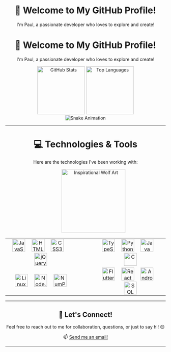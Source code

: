 <!--
**Paul-Y5/Paul-Y5** is a ✨ _special_ ✨ repository because its `README.md` (this file) appears on your GitHub profile.

Here are some ideas to get you started:

- 🔭 I’m currently working on ...
- 🌱 I’m currently learning ...
- 👯 I’m looking to collaborate on ...
- 🤔 I’m looking for help with ...
- 💬 Ask me about ...
- 📫 How to reach me: ...
- 😄 Pronouns: ...
- ⚡ Fun fact: ...
-->

<div align="center">
  <h1>👋 Welcome to My GitHub Profile!</h1>
  <p>I'm Paul, a passionate developer who loves to explore and create!</p>
</div>

<div align="center">
  <h1>👋 Welcome to My GitHub Profile!</h1>
  <p>I'm Paul, a passionate developer who loves to explore and create!</p>
</div>

<div align="center">
  <!-- GitHub Stats Card -->
  <img src="https://github-readme-stats.vercel.app/api?username=Paul-Y5&hide_title=false&hide_rank=false&show_icons=true&include_all_commits=true&count_private=true&disable_animations=false&theme=dracula&locale=en&hide_border=false&order=1" height="150" alt="GitHub Stats" />
  <img src="https://github-readme-stats.vercel.app/api/top-langs?username=Paul-Y5&locale=en&hide_title=false&layout=compact&card_width=320&langs_count=5&theme=dracula&hide_border=false&order=2" height="150" alt="Top Languages" />
</div>

<!-- Animated Snake -->
<div align="center">
  <img src="https://github.com/Paul-Y5/Paul-Y5/blob/output/github-contribution-grid-snake.svg" alt="Snake Animation" />
</div>

---

<div align="center">
  <h1>💻 Technologies & Tools</h1>
  <p>Here are the technologies I've been working with:</p>
</div>

<div align="center">
  <table>
    <tr>
      <td>
        <!-- Technology Icons Row 1 -->
        <div align="center" style="padding-right: 30px;">
          <img src="https://cdn.jsdelivr.net/gh/devicons/devicon/icons/javascript/javascript-original.svg" height="40" alt="JavaScript" />
          <img width="12" />
          <img src="https://cdn.jsdelivr.net/gh/devicons/devicon/icons/html5/html5-original.svg" height="40" alt="HTML5" />
          <img width="12" />
          <img src="https://cdn.jsdelivr.net/gh/devicons/devicon/icons/css3/css3-original.svg" height="40" alt="CSS3" />
          <img width="12" />
          <img src="https://cdn.jsdelivr.net/gh/devicons/devicon/icons/jquery/jquery-original.svg" height="40" alt="jQuery" />
        </div>
      </td>
      <td>
        <!-- Technology Icons Row 2 -->
        <div align="center" style="padding-left: 30px;">
          <img src="https://cdn.jsdelivr.net/gh/devicons/devicon/icons/typescript/typescript-original.svg" height="40" alt="TypeScript" />
          <img width="12" />
          <img src="https://cdn.jsdelivr.net/gh/devicons/devicon/icons/python/python-original.svg" height="40" alt="Python" />
          <img width="12" />
          <img src="https://cdn.jsdelivr.net/gh/devicons/devicon/icons/java/java-original.svg" height="40" alt="Java" />
          <img width="12" />
          <img src="https://cdn.jsdelivr.net/gh/devicons/devicon/icons/c/c-original.svg" height="40" alt="C" />
        </div>
      </td>
    </tr>
    <tr>
      <td>
        <!-- Technology Icons Row 3 -->
        <div align="center" style="padding-right: 30px;">
          <img src="https://cdn.jsdelivr.net/gh/devicons/devicon/icons/linux/linux-original.svg" height="40" alt="Linux" />
          <img width="12" />
          <img src="https://cdn.jsdelivr.net/gh/devicons/devicon/icons/nodejs/nodejs-original.svg" height="40" alt="Node.js" />
          <img width="12" />
          <img src="https://cdn.jsdelivr.net/gh/devicons/devicon/icons/numpy/numpy-original.svg" height="40" alt="NumPy" />
        </div>
      </td>
      <td>
        <!-- Technology Icons Row 4 -->
        <div align="center" style="padding-left: 30px;">
          <img src="https://cdn.jsdelivr.net/gh/devicons/devicon/icons/flutter/flutter-original.svg" height="40" alt="Flutter" />
          <img width="12" />
          <img src="https://cdn.jsdelivr.net/gh/devicons/devicon/icons/react/react-original.svg" height="40" alt="React" />
          <img width="12" />
          <img src="https://cdn.jsdelivr.net/gh/devicons/devicon/icons/android/android-original.svg" height="40" alt="Android Studio" />
          <img width="12" />
          <img src="https://cdn.jsdelivr.net/gh/devicons/devicon/icons/sql/sql-original.svg" height="40" alt="SQL" />
        </div>
      </td>
    </tr>
    <tr>
        <!-- Inspirational Art -->
        <div align="center" style="padding-left: 50px;">
          <img height="200" src="https://img.freepik.com/fotos-gratis/constelacao-de-animais-fantasticos_23-2151708274.jpg?semt=ais_hybrid&w=740" alt="Inspirational Wolf Art" />
        </div>
      </td>
    </tr>
  </table>
</div>

---

<div align="center">
  <h2>🎯 Let's Connect!</h2>
  <p>Feel free to reach out to me for collaboration, questions, or just to say hi! 😊</p>
  <p>📫 <a href="mailto:pauladascardoso@gmail.com">Send me an email!</a></p>
</div>

---
